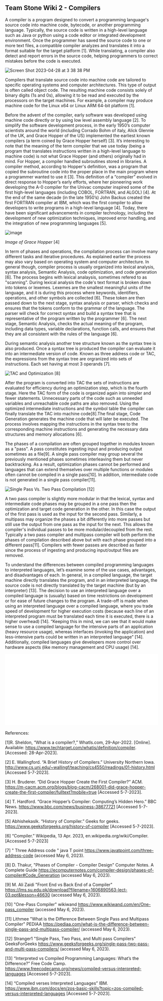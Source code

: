 ## Team Stone Wiki 2 - Compilers

A compiler is a program designed to convert a programming language's source code into machine code, bytecode, or another programming language. Typically, the source code is written in a high-level language such as Java or python using a code editor or integrated development environment. Once the programmer has saved the source code to one or more text files, a compatible compiler analyzes and translates it into a format suitable for the target platform [1]. While translating, a compiler also detect and report errors in the source code, helping programmers to correct mistakes before the code is executed.

<img width="451" alt="Screen Shot 2023-04-28 at 3 38 38 PM" src="https://user-images.githubusercontent.com/92559627/235265176-f1479fa3-b272-4890-ab1d-a5fc7a4ed125.png">

Compilers that translate source code into machine code are tailored to specific operating systems and computer architectures. This type of output is often called object code. The resulting machine code consists solely of binary digits (1s and 0s), allowing it to be read and executed by the processors on the target machines. For example, a compiler may produce machine code for the Linux x64 or Linux ARM 64-bit platform [1].

Before the advent of the compiler, early software was developed using machine code directly or by using low level assembly language [2]. To simplify the software development process, in the early 1950’s computer scientists around the world (including Corrado Bohm of italy, Alick Glennie of the UK, and Grace Hopper of the US) implemented the earliest known compilers (a term coined by Grace Hopper herself) [3]. It’s interesting to note that the meaning of the term compiler that we use today (being a program that translates instructions written in a high-level language to machine code) is not what Grace Hopper (and others) originally had in mind. For Hopper, a compiler handled subroutines stored in libraries. A compiler method, according to Hopper's definition, was a program that copied the subroutine code into the proper place in the main program where a programmer wanted to use it [3]. This definition of a “compiler” evolved in direct response to Hopper’s early efforts, where her pioneering work developing the A-0 compiler for the Univac computer inspired some of the first high-level languages (including COBOL, FORTRAN, and ALGOL) [4]. At the end of the same decade (in the late 1950’s) John Backus created the first FORTRAN compiler at IBM, which was the first compiler to allow developers to write programs in a high-level language [4]. Today, there have been significant advancements in compiler technology, including the development of new optimization techniques, improved error handling, and the integration of new programming languages [5]. 

![image](https://user-images.githubusercontent.com/49768882/236733398-8658920d-6c24-447a-a076-dd24adcd3fed.png)

*Image of Grace Hopper* [4]

In term of phases and operations, the compilation process can involve many different tasks and iterative procedures. As explained earlier the process may also vary based on operating system and computer architecture. In general though, compiler process is usually organized into lexical analysis, syntax analysis, Semantic Analysis, code optimization, and code generation [6]. The process begins with lexical analaysis, sometimes refered to as "scanning". During lexical analysis the code's text format is broken down into tokens or lexemes. Lexemes are the smallest meaningful units of the language, and it is during this process where keywords, identifiers, operations, and other symbols are collected [6]. These token are then passed down to the next stage, syntax analysis or parser, which checks and ensures that the tokens conform to the grammar of the language. The parser will check for correct syntax and build a syntax tree that is representative of the program written by the programmer [6]. The next stage, Semantic Analysis, checks the actual meaning of the program, including data types, variable declarations, function calls, and ensures that they are all consistent with the rules of the language [6]. 


During semantic analysis another tree structure known as the syntax tree is also produced. Once a syntax tree is produced the compiler can evaluate it into an intermediate version of code. Known as three address code or TAC, the expressions from the syntax tree are orgranized into sets of instructions. Each set having at most 3 operands [7]. 

![TAC and Optimization](/images/TACandOptimization.png) [8]

After the program is converted into TAC the sets of instructions are evaluated for efficiency during an optimization step, which is the fourth stage. Here the TAC form of the code is organized again into simpler and fewer statements. Unnecessary parts of the code such as unneeded variables and unreachable code paths are also removed. Using the optimized intermediate instructions and the symbol table the compiler can finally translate the TAC into machine code[8].The final stage, Code Generation generates the machine code that will later be executed. The process involves mapping the instructions in the syntax tree to the corresponding machine instructions and generating the necessary data structures and memory allocations [6].

The phases of a compilation are often grouped together in modules known as a "pass". A pass constitutes ingesting input and producing output sometimes as a file[9]. A single pass compiler may group several the previously mentioned phases sometimes interleaving them but never backtracking. As a result, optimization phases cannot be performed and languages that can extend themselves over multiple functions or modules often cannot be compiled in a single pass[10]. In addition, intermediate code is not generated in a single pass compiler[11]. 

![Single Pass Vs. Two Pass Compilation](/images/singlePassVStwoPass.png) [12]

A two pass compiler is slightly more modular in that the lexical, syntax and intermediate code phases may be grouped in a one pass then the optimization and target code generation in the other. In this case the output of the first pass is used as the input for the second pass. Similarly, a multipass may organize the phases a bit differently into more passes but still use the output from one pass as the input for the next. This allows the compiler's individual passes to be more modular/decoupled from the rest. Typically a two pass compiler and multipass compiler will both perform the phases of compilation described above but with each phase grouped into a different pass[11]. Compilers with fewer passes are described as faster since the process of ingesting and producing input/output files are removed.

To understand the differences between compiled programming languages to interpreted languages, let’s examine some of the use cases, advantages, and disadvantages of each. In general, in a compiled language, the target machine directly translates the program, and in an interpreted language, the source code is not directly translated by the target machine (but by an interpreter) [13]. The decision to use an interpreted language over a compiled language is (usually) based on time restrictions on development or for ease of future changes to the program. A trade-off is made when using an interpreted language over a compiled language, where you trade speed of development for higher execution costs (because each line of an interpreted program must be translated each time it is executed, there is a higher overhead) [14]. “Keeping this in mind, we can see that it would make sense to use a compiled language for the intensive parts of an application (heavy resource usage), whereas interfaces (invoking the application) and less-intensive parts could be written in an interpreted language” [14]. Additionally, compiled languages give developers more control over hardware aspects (like memory management and CPU usage) [14].

![Pases and Operations](./images/important.svg)

References:

[1]R. Sheldon, “What is a compiler?,” WhatIs.com, 29-Apr-2022. [Online]. Available: https://www.techtarget.com/whatis/definition/compiler. [Accessed: 28-Apr-2023]. 

[2] E. Wallingford. “A Brief History of Compilers.” University Northern Iowa. http://www.cs.uni.edu/~wallingf/teaching/cs4550/readings/01-history.html [Accessed 5-7-2023].

[3] H. Bruderer. “Did Grace Hopper Create the First Compiler?” ACM. https://m-cacm.acm.org/blogs/blog-cacm/268001-did-grace-hopper-create-the-first-compiler/fulltext?mobile=true [Accessed 5-7-2023].

[4] T. Hardford. “Grace Hopper’s Compiler: Computing’s Hidden Hero.” BBC News. https://www.bbc.com/news/business-38677721 [Accessed 5-7-2023].

[5] Abhishekaslk. “History of Compiler.” Geeks for geeks. https://www.geeksforgeeks.org/history-of-compiler [Accessed 5-7-2023].

[6] “Compiler.” Wikipedia, 13 Apr. 2023, en.wikipedia.org/wiki/Compiler. [Accessed 5-7-2023]

[7] " Three Address code " java T point https://www.javatpoint.com/three-address-code (accessed May 6, 2023).

[8] D. Thakur, "Phases of Compiler - Compiler Design" Computer Notes. A Complete Guide https://ecomputernotes.com/compiler-design/phases-of-compiler#Code_Generation (accessed May 6, 2023).

[9] M. Ali Zaidi "Front End vs Back End of a Compiler" https://lms.su.edu.pk/download?filename=1606890563-lect-03.ppt&lesson=46630 (accessed May 6, 2023).

[10] "One-Pass Compiler" wikiwand https://www.wikiwand.com/en/One-pass_compiler (accessed May 6, 2023).

[11] Lithmee "What is the Difference Between Single Pass and Multipass Compiler" PEDIAA https://pediaa.com/what-is-the-difference-between-single-pass-and-multipass-compiler/ (accessed May 6, 2023).

[12] Stranger1 "Single Pass, Two Pass, and Multi pass Compilers" GeeksForGeeks https://www.geeksforgeeks.org/single-pass-two-pass-and-multi-pass-compilers/ (accessed May 6, 2023).

[13] “Interpreted vs Compiled Programming Languages: What’s the Difference?” Free Code Camp. https://www.freecodecamp.org/news/compiled-versus-interpreted-languages [Accessed 5-7-2023].

[14] “Compiled verses Interpreted Languages” IBM. https://www.ibm.com/docs/en/zos-basic-skills?topic=zos-compiled-versus-interpreted-languages [Accessed 5-7-2023].




